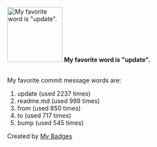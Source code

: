 <img src="https://github.com/my-badges/my-badges/blob/master/src/all-badges/favorite-word/favorite-word.png?raw=true" alt="My favorite word is &quot;update&quot;." title="My favorite word is &quot;update&quot;." width="128">
<strong>My favorite word is &quot;update&quot;.</strong>
<br><br>

My favorite commit message words are:

1. update (used 2237 times)
2. readme.md (used 999 times)
3. from (used 850 times)
4. to (used 717 times)
5. bump (used 545 times)


Created by <a href="https://github.com/my-badges/my-badges">My Badges</a>